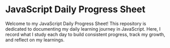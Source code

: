 # JavaScript Daily Progress Sheet

Welcome to my JavaScript Daily Progress Sheet! This repository is dedicated to documenting my daily learning journey in JavaScript. Here, I record what I study each day to build consistent progress, track my growth, and reflect on my learnings.
